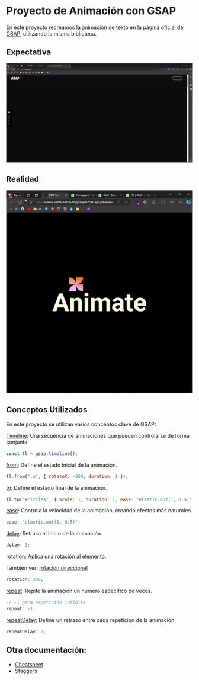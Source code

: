 # Proyecto de Animación con GSAP

En este proyecto recreamos la animación de texto en [la página oficial de GSAP](https://gsap.com/), utilizando la misma biblioteca.

## Expectativa

![GSAP-Inspo](./public/GSAP-Inspo.gif)

## Realidad

![GSAP-Inspo](./public/Result.gif)

## Conceptos Utilizados

En este proyecto se utilizan varios conceptos clave de GSAP:

[Timeline](https://gsap.com/docs/v3/GSAP/Timeline): Una secuencia de animaciones que pueden controlarse de forma conjunta.

```javascript
const tl = gsap.timeline();
```

[from](https://gsap.com/docs/v3/GSAP/Timeline/from): Define el estado inicial de la animación.

```javascript
tl.from(".a", { rotateX: -360, duration: 1 });
```

[to](<https://gsap.com/docs/v3/GSAP/Timeline/to()>): Define el estado final de la animación.

```javascript
tl.to("#circles", { scale: 1, duration: 1, ease: "elastic.out(1, 0.5)" });
```

[ease](https://gsap.com/docs/v3/Eases): Controla la velocidad de la animación, creando efectos más naturales.

```javascript
ease: "elastic.out(1, 0.5)";
```

[delay](https://gsap.com/resources/get-started/#delays): Retrasa el inicio de la animación.

```javascript
delay: 1;
```

[rotation](https://gsap.com/docs/v3/Plugins/Draggable/rotation/#details): Aplica una rotación al elemento.

También ver: [rotación direccional](https://gsap.com/resources/get-started/#delays)

```javascript
rotation: 360;
```

[repeat](https://gsap.com/resources/get-started/#repeats-and-alternating-repeats): Repite la animación un número específico de veces.

```javascript
// -1 para repetición infinita
repeat: -1;
```

[repeatDelay](<https://gsap.com/docs/v3/GSAP/Timeline/repeatDelay()/>): Define un retraso entre cada repetición de la animación.

```javascript
repeatDelay: 1;
```

## Otra documentación:

- [Cheatsheet](https://gsap.com/cheatsheet)
- [Staggers](https://gsap.com/resources/getting-started/Staggers/)
